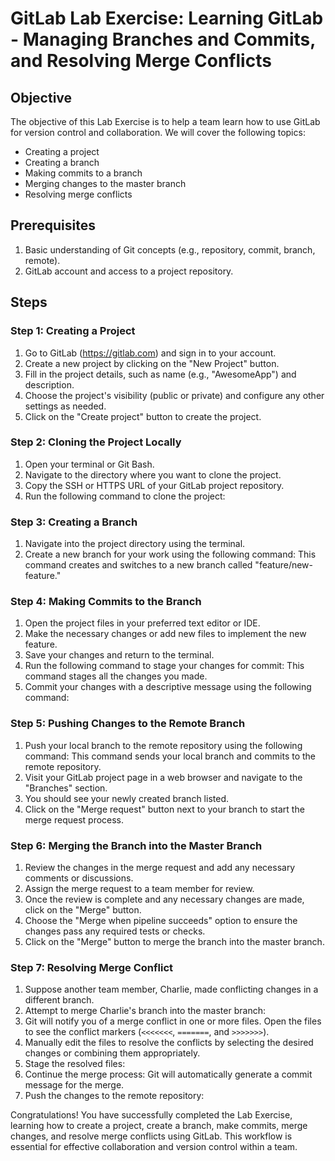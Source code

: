 # GitLab Lab Exercise: Learning GitLab - Managing Branches and Commits, and Resolving Merge Conflicts

## Objective
The objective of this Lab Exercise is to help a team learn how to use GitLab for version control and collaboration. We will cover the following topics:
- Creating a project
- Creating a branch
- Making commits to a branch
- Merging changes to the master branch
- Resolving merge conflicts

## Prerequisites
1. Basic understanding of Git concepts (e.g., repository, commit, branch, remote).
2. GitLab account and access to a project repository.

## Steps

### Step 1: Creating a Project
1. Go to GitLab (https://gitlab.com) and sign in to your account.
2. Create a new project by clicking on the "New Project" button.
3. Fill in the project details, such as name (e.g., "AwesomeApp") and description.
4. Choose the project's visibility (public or private) and configure any other settings as needed.
5. Click on the "Create project" button to create the project.

### Step 2: Cloning the Project Locally
1. Open your terminal or Git Bash.
2. Navigate to the directory where you want to clone the project.
3. Copy the SSH or HTTPS URL of your GitLab project repository.
4. Run the following command to clone the project:

### Step 3: Creating a Branch
1. Navigate into the project directory using the terminal.
2. Create a new branch for your work using the following command:
This command creates and switches to a new branch called "feature/new-feature."

### Step 4: Making Commits to the Branch
1. Open the project files in your preferred text editor or IDE.
2. Make the necessary changes or add new files to implement the new feature.
3. Save your changes and return to the terminal.
4. Run the following command to stage your changes for commit:
This command stages all the changes you made.
5. Commit your changes with a descriptive message using the following command:

### Step 5: Pushing Changes to the Remote Branch
1. Push your local branch to the remote repository using the following command:
This command sends your local branch and commits to the remote repository.
2. Visit your GitLab project page in a web browser and navigate to the "Branches" section.
3. You should see your newly created branch listed.
4. Click on the "Merge request" button next to your branch to start the merge request process.

### Step 6: Merging the Branch into the Master Branch
1. Review the changes in the merge request and add any necessary comments or discussions.
2. Assign the merge request to a team member for review.
3. Once the review is complete and any necessary changes are made, click on the "Merge" button.
4. Choose the "Merge when pipeline succeeds" option to ensure the changes pass any required tests or checks.
5. Click on the "Merge" button to merge the branch into the master branch.

### Step 7: Resolving Merge Conflict
1. Suppose another team member, Charlie, made conflicting changes in a different branch.
2. Attempt to merge Charlie's branch into the master branch:
3. Git will notify you of a merge conflict in one or more files. Open the files to see the conflict markers (`<<<<<<<`, `=======`, and `>>>>>>>`).
4. Manually edit the files to resolve the conflicts by selecting the desired changes or combining them appropriately.
5. Stage the resolved files:
6. Continue the merge process:
Git will automatically generate a commit message for the merge.
7. Push the changes to the remote repository:

Congratulations! You have successfully completed the Lab Exercise, learning how to create a project, create a branch, make commits, merge changes, and resolve merge conflicts using GitLab. This workflow is essential for effective collaboration and version control within a team.


